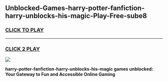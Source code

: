
## Unblocked-Games-harry-potter-fanfiction-harry-unblocks-his-magic-Play-Free-sube8
<h3>
<a href="https://premium76.site?title=harry-potter-fanfiction-harry-unblocks-his-magic&ref=18A1">CLICK TO PLAY</a></h3>
<hr>

<h3>
<a href="https://premium76.site?title=harry-potter-fanfiction-harry-unblocks-his-magic&ref=18A1">CLICK 2 PLAY</a>
  
</h3>

<a href="https://premium76.site?title=harry-potter-fanfiction-harry-unblocks-his-magic&ref=18A1"><img src="https://clearcache.store/games.png"></a>


**harry-potter-fanfiction-harry-unblocks-his-magic games unblocked: Your Gateway to Fun and Accessible Online Gaming**
